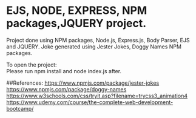 # EJS, NODE, EXPRESS, NPM packages,JQUERY project.

Project done using NPM packages, Node.js, Express.js, Body Parser, EJS and JQUERY. Joke generated using  Jester Jokes, Doggy Names NPM packages. <br />

To open the project: <br />
Please run npm install and node index.js after. <br />

##References:
https://www.npmjs.com/package/jester-jokes <br />
https://www.npmjs.com/package/doggy-names <br />
https://www.w3schools.com/css/tryit.asp?filename=trycss3_animation4 <br />
https://www.udemy.com/course/the-complete-web-development-bootcamp/ <br />
